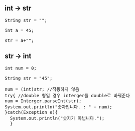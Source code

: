 int -> str
-------
<pre>String str = "";

int a = 45;

str = a+"";</pre>



str -> int
---------
<pre>int num = 0;

String str = "45";

num = (int)str; //작동하지 않음
try{ //double 형일 경우 interger를 double로 바꿔준다
num = Interger.parseInt(str);
System.out.println("숫자입니다. : " + num);
}catch(Exception e){
  System.out.println("숫자가 아닙니다.");
  }</pre>
